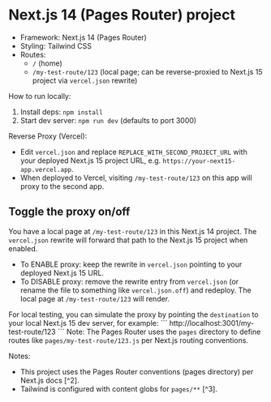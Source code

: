 # Next.js 14 (Pages Router) project

- Framework: Next.js 14 (Pages Router)
- Styling: Tailwind CSS
- Routes:
  - `/` (home)
  - `/my-test-route/123` (local page; can be reverse-proxied to Next.js 15 project via `vercel.json` rewrite)

How to run locally:
1. Install deps: `npm install`
2. Start dev server: `npm run dev` (defaults to port 3000)

Reverse Proxy (Vercel):
- Edit `vercel.json` and replace `REPLACE_WITH_SECOND_PROJECT_URL` with your deployed Next.js 15 project URL, e.g. `https://your-next15-app.vercel.app`.
- When deployed to Vercel, visiting `/my-test-route/123` on this app will proxy to the second app.

## Toggle the proxy on/off

You have a local page at `/my-test-route/123` in this Next.js 14 project. The `vercel.json` rewrite will forward that path to the Next.js 15 project when enabled.

- To ENABLE proxy: keep the rewrite in `vercel.json` pointing to your deployed Next.js 15 URL.
- To DISABLE proxy: remove the rewrite entry from `vercel.json` (or rename the file to something like `vercel.json.off`) and redeploy. The local page at `/my-test-route/123` will render.

For local testing, you can simulate the proxy by pointing the `destination` to your local Next.js 15 dev server, for example:
\`\`\`
http://localhost:3001/my-test-route/123
\`\`\`
Note: The Pages Router uses the `pages` directory to define routes like `pages/my-test-route/123.js` per Next.js routing conventions.

Notes:
- This project uses the Pages Router conventions (pages directory) per Next.js docs [^2].
- Tailwind is configured with content globs for `pages/**` [^3].
